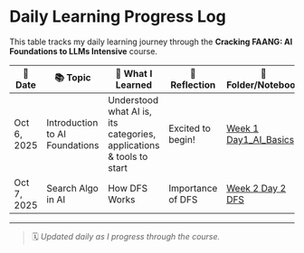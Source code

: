 # Daily Learning Progress Log

This table tracks my daily learning journey through the **Cracking FAANG: AI Foundations to LLMs Intensive** course.

| 📅 Date | 📚 Topic | 🧠 What I Learned | 💭 Reflection | 🔗 Folder/Notebook |
|----------|-----------|------------------|---------------|--------------------|
| Oct 6, 2025 | Introduction to AI Foundations | Understood what AI is, its categories, applications & tools to start | Excited to begin!| [Week 1 Day1_AI_Basics](./W1%20D%201%20AI%20Intro/W1D1_AI_Intro.md) |
| Oct 7, 2025 | Search Algo in AI | How DFS Works | Importance of DFS  | [Week 2 Day 2 DFS](./W1%20D2%20Search%20Algo/DFS_in_AI.md)
---

> 🗓️ *Updated daily as I progress through the course.*
